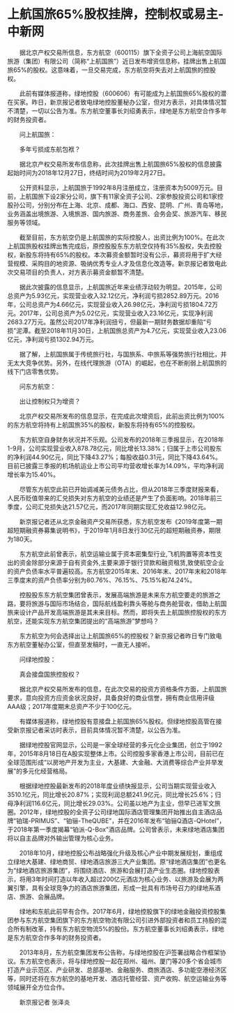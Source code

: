 # 上航国旅65%股权挂牌，控制权或易主-中新网

　　据北京产权交易所信息，东方航空（600115）旗下全资子公司上海航空国际旅游（集团）有限公司（简称“上航国旅”）近日发布增资信息称，挂牌出售上航国旅65%的股权。这意味着，一旦交易完成，东方航空将失去对上航国旅的控股权。

　　此前有媒体报道称，绿地控股（600606）有可能成为上航国旅65%股权的潜在买家。昨日，新京报记者致电绿地控股董秘办公室，但对方表示，对具体情况暂不清楚，一切以公告为准。东方航空董事长刘绍勇表示，绿地是东方航空合作多年的财务投资者。

　　问上航国旅：

　　多年亏损成东航包袱？

　　据北京产权交易所发布信息称，此次挂牌出售上航国旅65%股权的信息披露起始时间为2018年12月27日，终结时间为2019年2月27日。

　　公开资料显示，上航国旅于1992年8月注册成立，注册资本为5009万元。目前，上航国旅下设2家分公司，旗下有11家全资子公司、2家参股投资公司和1家控股孙公司，分别分布在上海、北京、成都、海口、西安、昆明、广州、青岛等地，业务涵盖出境旅游、入境旅游、国内旅游、商务差旅、会务会奖、旅游汽车、移民服务等领域。

　　截至目前，东方航空仍是上航国旅的实际控股人，出资比例为100%。在此次上航国旅股权挂牌出售完成后，原控股股东东方航空仅持有35%股权，失去控股权，新股东将持有65%的股权。本次募资金额暂时没有公示，募资将用于扩大经营规模、采购目的地资源、吸纳优秀专业人才及信息化改造等。新京报记者致电此次交易项目的负责人，对方表示募资金额暂不清楚。

　　据此次披露的信息显示，上航国旅近年来业绩浮动较为明显。2015年，公司总资产为5.93亿元，实现营业收入32.12亿元，净利润亏损2852.89万元。2016年，公司总资产为4.66亿元，实现营业收入26.98亿元，净利润亏损1804.72万元。2017年，公司总资产为5.02亿元，实现营业收入23.16亿元，实现净利润2683.27万元。虽然公司2017年净利润扭亏，但最新一期财务数据却重陷“亏损”泥潭。截至2018年11月30日，上航国旅总资产为4.7亿元，实现营业收入23.06亿元，净利润亏损1302.94万元。

　　据了解，上航国旅属于传统旅行社，与国旅系、中旅系等强势旅行社相比，并无太大竞争优势。另外，在线代理旅游（OTA）的崛起，也在不断削弱上航国旅的线下门店零售优势。

　　问东方航空：

　　出让控制权只为增资？

　　北京产权交易所发布的信息显示，在完成此次增资后，此前出资比例为100%的东方航空将持有上航国旅35%的股权，新股东将持有65%的控股权。

　　东方航空自身财务状况并不乐观。公司发布的2018年三季报显示，在2018年1-9月，公司实现营业收入878.78亿元，同比增长13.38%；归属于上市公司股东的净利润44.90亿元，同比下降43.27%；每股收益0.31元，同比下降43.64%。目前已披露三季报的机场航运业上市公司平均营收增长率为14.09%，平均净利润增长率为15.40%。

　　尽管东方航空此前已开始调减美元债务占比，但从2018年三季度财报来看，人民币贬值带来的汇兑损失对东方航空的业绩还是产生了负面影响。2018年前三季度，公司汇兑损失达21.57亿元，而2017年同期实现汇兑收益12.98亿元。

　　新京报记者还从北京金融资产交易所获悉，东方航空发布《2019年度第一期超短期融资券募集说明书》，于2019年1月8日发行30亿元的超短期融资券，期限为180天。

　　东方航空此前曾表示，航空运输业属于资本密集型行业,飞机购置等资本性支出的资金除部分来源于自有资金外,主要来源于银行贷款和融资租赁,致使航空企业的资产负债率水平普遍较高。东方航空2015年末、2016年末、2017年末和2018年三季度末的资产负债率分别为80.76%、76.15%、75.15%和74.24%。

　　控股股东东方航空集团曾表示，发展高端旅游是未来东方航空要走的旅游之路，要将旅游与国际市场结合，国际航线盈利靠头等舱与商务舱营收，借助上航国旅来设计产品开发高端旅游是其未来目标。然而，即将失去上航国旅控股权的东方航空，还能实现东方航空集团提出的“高端旅游”梦想吗？

　　东方航空为何会选择出让上航国旅65%的控股权？新京报记者昨日专门致电东方航空董秘办公室，但直至发稿时，一直无人接听。

　　问绿地控股：

　　真会接盘国旅控股权？

　　据北京产权交易所发布的信息，在此次交易的投资方资格条件方面，上航国旅要求，意向投资方应资金状况良好，具备良好的商业信誉，拥有商业信用评级AAA级；2017年度期末总资产不少于100亿元。

　　有媒体报道称，绿地控股有意接盘上航国旅65%股权。但绿地控股高管在接受新京报记者采访时表示，目前具体情况暂不清楚，以公告为准。

　　据绿地控股官网显示，公司是一家全球经营的多元化企业集团，创立于1992年，2015年8月18日在A股实现整体上市。公司控股多家香港上市公司，目前已在全球范围形成“以房地产开发为主业，大基建、大金融、大消费等综合产业并举发展”的多元化经营格局。

　　根据绿地控股最新发布的2018年度业绩快报显示，公司当期实现营业收入3510.1亿元，同比增长20.87%；实现利润总额241.9亿元，同比增长25.6%；归母净利润116.6亿元，同比增长29.03%。公司虽以地产为主业，但早已进军文旅圈。2012年，绿地控股的全资子公司绿地国际酒店管理集团开始推出自主酒店品牌“铂瑞-PRIMUS”、“铂骊-TheQUBE”，并在2016年发布“铂骊Q酒店-QHotel”，于2018年第一季度揭幕“铂派-Q-Box”酒店品牌。公司曾表示，未来绿地酒店集团将以自主品牌对外输出管理为核心业务。

　　2018年10月，绿地控股公布战略强化升级及核心产业中期发展规划，重组成立绿地大基建、绿地商贸、绿地酒店旅游三大产业集团。原“绿地酒店集团”也更名为“绿地酒店旅游集团”，将围绕酒店、旅游和会展打造产业生态圈。绿地控股表示，将用3年时间打造以年收入超过200亿元酒店为核心业务、以旅游及会展为两翼引擎，具有全球竞争力的酒店旅游集团，形成一批具有市场号召力的绿地系酒店、旅游、会展品牌。

　　绿地和东航此前早有合作。2017年6月，绿地控股旗下的绿地金融投资控股集团参与东方航空集团旗下的东方航空物流有限公司引进外部投资者和员工持股的混合所有制改革，持有东方航空物流5%的股份。东方航空董事长刘绍勇表示，绿地是东方航空合作多年的财务投资者。

　　2013年8月，东方航空集团发布公告称，与绿地控股在沪签署战略合作框架协议。东方航空也表示，将与绿地控股一起在郑州、福州、厦门等20多个省会城市打造产业示范区、产业研发、总部基地、金融服务、商旅酒店、多功能空港经济区等，同时还将在东方航空的基地开发、酒店托管经营、资产收购、航空运输业务等领域展开全方位合作。

　　新京报记者 张泽炎
